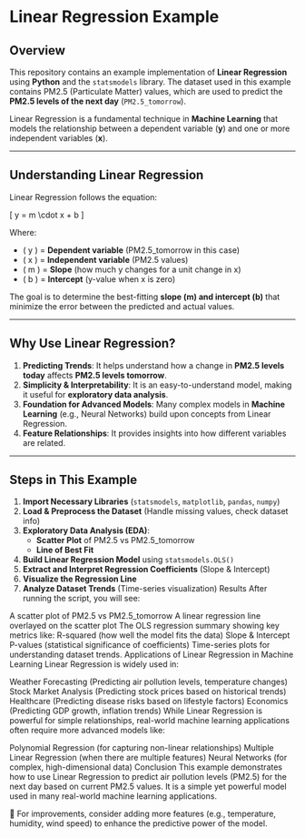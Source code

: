 # Linear Regression Example

## **Overview**
This repository contains an example implementation of **Linear Regression** using **Python** and the `statsmodels` library. The dataset used in this example contains PM2.5 (Particulate Matter) values, which are used to predict the **PM2.5 levels of the next day** (`PM2.5_tomorrow`). 

Linear Regression is a fundamental technique in **Machine Learning** that models the relationship between a dependent variable (**y**) and one or more independent variables (**x**).

---

## **Understanding Linear Regression**
Linear Regression follows the equation:

\[
y = m \cdot x + b
\]

Where:
- \( y \) = **Dependent variable** (PM2.5_tomorrow in this case)
- \( x \) = **Independent variable** (PM2.5 values)
- \( m \) = **Slope** (how much y changes for a unit change in x)
- \( b \) = **Intercept** (y-value when x is zero)

The goal is to determine the best-fitting **slope (m) and intercept (b)** that minimize the error between the predicted and actual values.

---

## **Why Use Linear Regression?**
1. **Predicting Trends**: It helps understand how a change in **PM2.5 levels today** affects **PM2.5 levels tomorrow**.
2. **Simplicity & Interpretability**: It is an easy-to-understand model, making it useful for **exploratory data analysis**.
3. **Foundation for Advanced Models**: Many complex models in **Machine Learning** (e.g., Neural Networks) build upon concepts from Linear Regression.
4. **Feature Relationships**: It provides insights into how different variables are related.

---

## **Steps in This Example**
1. **Import Necessary Libraries** (`statsmodels`, `matplotlib`, `pandas`, `numpy`)
2. **Load & Preprocess the Dataset** (Handle missing values, check dataset info)
3. **Exploratory Data Analysis (EDA)**:
   - **Scatter Plot** of PM2.5 vs PM2.5_tomorrow
   - **Line of Best Fit**
4. **Build Linear Regression Model** using `statsmodels.OLS()`
5. **Extract and Interpret Regression Coefficients** (Slope & Intercept)
6. **Visualize the Regression Line**
7. **Analyze Dataset Trends** (Time-series visualization)
Results
After running the script, you will see:

A scatter plot of PM2.5 vs PM2.5_tomorrow
A linear regression line overlayed on the scatter plot
The OLS regression summary showing key metrics like:
R-squared (how well the model fits the data)
Slope & Intercept
P-values (statistical significance of coefficients)
Time-series plots for understanding dataset trends.
Applications of Linear Regression in Machine Learning
Linear Regression is widely used in:

Weather Forecasting (Predicting air pollution levels, temperature changes)
Stock Market Analysis (Predicting stock prices based on historical trends)
Healthcare (Predicting disease risks based on lifestyle factors)
Economics (Predicting GDP growth, inflation trends)
While Linear Regression is powerful for simple relationships, real-world machine learning applications often require more advanced models like:

Polynomial Regression (for capturing non-linear relationships)
Multiple Linear Regression (when there are multiple features)
Neural Networks (for complex, high-dimensional data)
Conclusion
This example demonstrates how to use Linear Regression to predict air pollution levels (PM2.5) for the next day based on current PM2.5 values. It is a simple yet powerful model used in many real-world machine learning applications.

📌 For improvements, consider adding more features (e.g., temperature, humidity, wind speed) to enhance the predictive power of the model.


